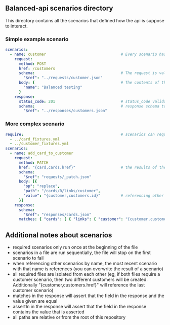 ## Balanced-api scenarios directory

This directory contains all the scenarios that defined how the api is suppose to interact.

### Simple example scenario
``` yaml
scenarios:
  - name: customer                                 # Every scenario has a name that can be used to reference it in other scenarios
    request:
      method: POST
      href: /customers
      schema:                                      # The request is validated against the request json schema
        "$ref": "../requests/customer.json"
      body: {                                      # The contents of the the request
        "name": "Balanced testing"
      }
    response:
      status_code: 201                             # status_code validated the returned status code
      schema:                                      # response schema to validate response against
        "$ref": "../responses/customers.json"
```


### More complex scenario
``` yaml
require:                                           # scenarios can require the result from other files
  - ../card_fixtures.yml
  - ../customer_fixtures.yml
scenarios:
  - name: add_card_to_customer
    request:
      method: PATCH
      href: "{card,cards.href}"                    # the results of the other scenarios can be referenced using {scenario_name,resource_name.field_on_resource}
      schema:
        "$ref": "requests/_patch.json"
      body: [{
        "op": "replace",
        "path": "/cards/0/links/customer",
        "value": "{customer,customers.id}"         # referencing other scenarios can also be used in request bodies
      }]
    response:
      schema:
        "$ref": "responses/cards.json"
      matches: { "cards": [ { "links": { "customer": "{customer,customers.id}" } } ] }   # matches assert that a field in the response is equal
```


## Additional notes about scenarios
  * required scenarios only run once at the beginning of the file
  * scenarios in a file are run sequentially, the file will stop on the first scenario to fail
  * when referencing other scenarios by name, the most recent scenario with that name is references (you can overwrite the result of a scenario)
  * all required files are isolated from each other (eg, if both files require a customer scenario, then two different customers will be created.  Additionally "{customer,customers.href}" will reference the last customer scenario)
  * matches in the response will assert that the field in the response and the value given are equal
  * assertIn in the response will assert that the field in the response contains the value that is asserted
  * all paths are relative or from the root of this repository

